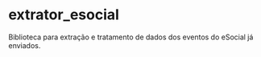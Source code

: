 # extrator_esocial
Biblioteca para extração e tratamento de dados dos eventos do eSocial já enviados.
